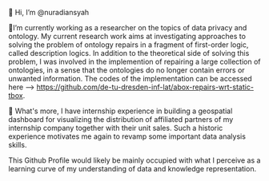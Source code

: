 👋 Hi, I’m @nuradiansyah

📖I’m currently working as a researcher on the topics of data privacy and ontology. My current research work aims at investigating approaches to solving the problem of ontology repairs in a fragment of first-order logic, called description logics. 
In addition to the theoretical side of solving this problem, I was involved in the implemention of repairing a large collection of ontologies, in a sense that the ontologies do no longer contain errors or unwanted information. The codes of the implementation can be accessed here --> https://github.com/de-tu-dresden-inf-lat/abox-repairs-wrt-static-tbox.

🌱 What's more, I have internship experience in building a geospatial dashboard for visualizing the distribution of affiliated partners of my internship company together with their unit sales. Such a historic experience motivates me again to revamp some important data analysis skills.

This Github Profile would likely be mainly occupied with what I perceive as a learning curve of my understanding of data and knowledge representation.

<!---
nuradiansyah/nuradiansyah is a ✨ special ✨ repository because its `README.md` (this file) appears on your GitHub profile.
You can click the Preview link to take a look at your changes.
--->
